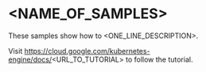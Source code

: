 <!-- @TODO: replace all 3 placeholders -->

# <NAME_OF_SAMPLES>

These samples show how to <ONE_LINE_DESCRIPTION>.

Visit https://cloud.google.com/kubernetes-engine/docs/<URL_TO_TUTORIAL> to follow the tutorial.
